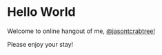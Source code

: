 # Hello World

Welcome to online hangout of me, [@jasontcrabtree!](https://twitter.com/jasontcrabtree)

Please enjoy your stay!
